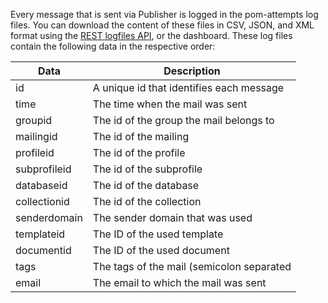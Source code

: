 Every message that is sent via Publisher is logged in the pom-attempts
log files. You can download the content of these files in CSV, JSON, and XML
format using the [REST logfiles API](./logfiles-content), or the dashboard. 
These log files contain the following data in the respective order:

| Data         | Description                               |
| ------------ | ----------------------------------------- |
| id           | A unique id that identifies each message  |
| time         | The time when the mail was sent           |
| groupid      | The id of the group the mail belongs to   |
| mailingid    | The id of the mailing                     |
| profileid    | The id of the profile                     |
| subprofileid | The id of the subprofile                  |
| databaseid   | The id of the database                    |
| collectionid | The id of the collection                  |
| senderdomain | The sender domain that was used           |
| templateid   | The ID of the used template               |
| documentid   | The ID of the used document               |
| tags         | The tags of the mail (semicolon separated |
| email        | The email to which the mail was sent      |
